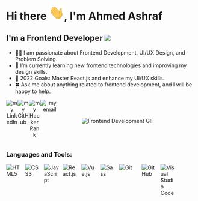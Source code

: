 # Hi there <img src="https://raw.githubusercontent.com/AbdallahHemdan/AbdallahHemdan/master/wave.gif" width="40px">, I'm Ahmed Ashraf 

## I'm a Frontend Developer  <img src="https://cdn.worldvectorlogo.com/logos/devops-2.svg" width="50px">

- 🏃‍♂️ I am passionate about Frontend Development, UI/UX Design, and Problem Solving.
- 🌱 I’m currently learning new frontend technologies and improving my design skills.
- 🥅 2022 Goals: Master React.js and enhance my UI/UX skills.
- 🍀 Ask me about anything related to frontend development, and I will be happy to help.

<div align="center">

<a href="https://www.linkedin.com/in/ahmed-ashraf/"><img align="left" alt="my LinkedIn" width="30px" src="https://cdn-icons-png.flaticon.com/512/174/174857.png" draggable="false" /></a>

<a href="https://github.com/ahmedashrafdev">
  <img align="left" alt="my GitHub" width="30px" src="https://cdn-icons-png.flaticon.com/512/733/733609.png" />
</a>
<a href="https://www.hackerrank.com/ahmedashraf">
  <img align="left" alt="my HackerRank" width="30px" src="https://assets.brandfolder.com/y9ol94wb/v/331198/view@2x.png?v=1591971279" draggable="false" />
</a>
<a href="mailto:ahmed.ashraf@example.com">
  <img align="left" alt="my email" width="50px" src="https://www.freepnglogos.com/uploads/email-png/email-western-libraries-12.png" draggable="false" />
</a>

</div>
<br/>
<br/>

<p align="center">  <img src="https://cdn.dribbble.com/users/926537/screenshots/4502902/media/3f8bd37028526e0223e5fd780a318360.gif" alt="Frontend Development GIF" width="500" height="400"></p>

<br/>
<br/>

### Languages and Tools:

<img align="left" alt="HTML5" width="40px" src="https://cdn.jsdelivr.net/gh/devicons/devicon/icons/html5/html5-original.svg" style="padding-right:10px;" />
<img align="left" alt="CSS3" width="40px" src="https://cdn.jsdelivr.net/gh/devicons/devicon/icons/css3/css3-original.svg" style="padding-right:10px;" />
<img align="left" alt="JavaScript" width="40px" src="https://raw.githubusercontent.com/yurijserrano/Github-Profile-Readme-Logos/f994c418a134b58c4aec11152f6a4a33fa89da26/programming%20languages/javascript.svg" style="padding-right:10px;" />
<img align="left" alt="React.js" width="40px" src="https://raw.githubusercontent.com/yurijserrano/Github-Profile-Readme-Logos/f994c418a134b58c4aec11152f6a4a33fa89da26/frameworks/react.svg" style="padding-right:10px;" />
<img align="left" alt="Vue.js" width="40px" src="https://raw.githubusercontent.com/yurijserrano/Github-Profile-Readme-Logos/f994c418a134b58c4aec11152f6a4a33fa89da26/frameworks/vue.svg" style="padding-right:10px;" />
<img align="left" alt="Sass" width="40px" src="https://cdn.jsdelivr.net/gh/devicons/devicon/icons/sass/sass-original.svg" style="padding-right:10px;" />
<img align="left" alt="Git" width="50px" src="https://git-scm.com/images/logos/1color-orange-lightbg@2x.png" style="padding-right:10px;" />
<img align="left" alt="GitHub" width="40px" src="https://raw.githubusercontent.com/yurijserrano/Github-Profile-Readme-Logos/f994c418a134b58c4aec11152f6a4a33fa89da26/cloud/github.svg" style="padding-right:10px;" />
<img align="left" alt="Visual Studio Code" width="40px" 
src="https://cdn.jsdelivr.net/gh/devicons/devicon/icons/vscode/vscode-original.svg" style="padding-right:10px;" />
